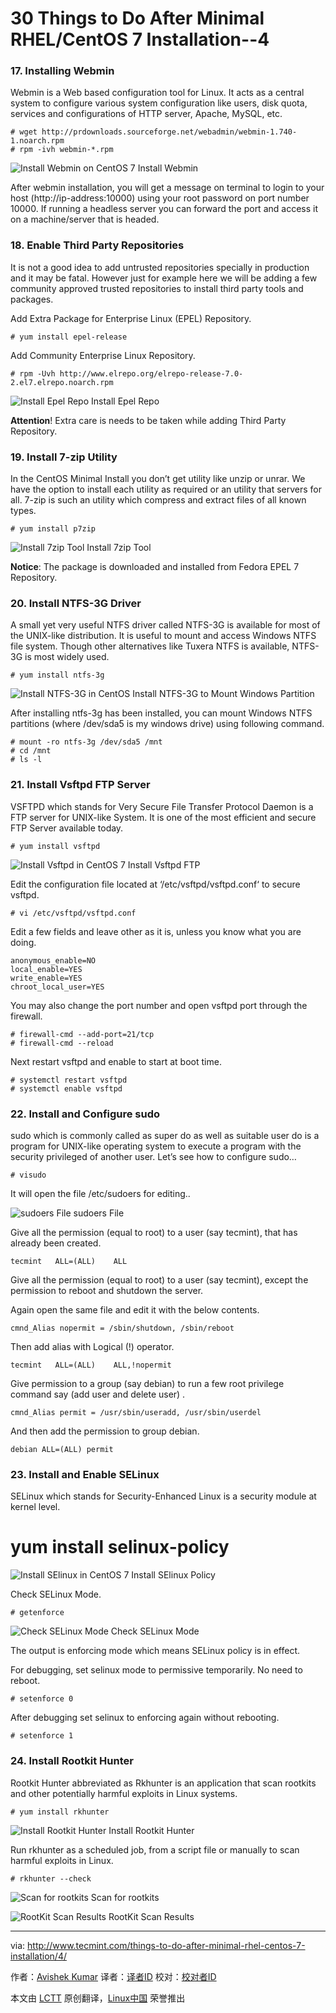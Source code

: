 30 Things to Do After Minimal RHEL/CentOS 7 Installation--4
================================================================================
### 17. Installing Webmin ###

Webmin is a Web based configuration tool for Linux. It acts as a central system to configure various system configuration like users, disk quota, services and configurations of HTTP server, Apache, MySQL, etc.

    # wget http://prdownloads.sourceforge.net/webadmin/webmin-1.740-1.noarch.rpm
    # rpm -ivh webmin-*.rpm

![Install Webmin on CentOS 7](http://www.tecmint.com/wp-content/uploads/2015/04/Install-Webmin.jpeg)
Install Webmin

After webmin installation, you will get a message on terminal to login to your host (http://ip-address:10000) using your root password on port number 10000. If running a headless server you can forward the port and access it on a machine/server that is headed.

### 18. Enable Third Party Repositories ###

It is not a good idea to add untrusted repositories specially in production and it may be fatal. However just for example here we will be adding a few community approved trusted repositories to install third party tools and packages.

Add Extra Package for Enterprise Linux (EPEL) Repository.

    # yum install epel-release

Add Community Enterprise Linux Repository.

    # rpm -Uvh http://www.elrepo.org/elrepo-release-7.0-2.el7.elrepo.noarch.rpm

![Install Epel Repo](http://www.tecmint.com/wp-content/uploads/2015/04/install-epel-repo.jpeg)
Install Epel Repo

**Attention**! Extra care is needs to be taken while adding Third Party Repository.

### 19. Install 7-zip Utility ###

In the CentOS Minimal Install you don’t get utility like unzip or unrar. We have the option to install each utility as required or an utility that servers for all. 7-zip is such an utility which compress and extract files of all known types.

    # yum install p7zip

![Install 7zip Tool](http://www.tecmint.com/wp-content/uploads/2015/04/Install-7zip-tool.jpeg)
Install 7zip Tool

**Notice**: The package is downloaded and installed from Fedora EPEL 7 Repository.

### 20. Install NTFS-3G Driver ###

A small yet very useful NTFS driver called NTFS-3G is available for most of the UNIX-like distribution. It is useful to mount and access Windows NTFS file system. Though other alternatives like Tuxera NTFS is available, NTFS-3G is most widely used.

    # yum install ntfs-3g

![Install NTFS-3G in CentOS](http://www.tecmint.com/wp-content/uploads/2015/04/Install-NTFS-3G.jpeg)
Install NTFS-3G to Mount Windows Partition

After installing ntfs-3g has been installed, you can mount Windows NTFS partitions (where /dev/sda5 is my windows drive) using following command.

    # mount -ro ntfs-3g /dev/sda5 /mnt
    # cd /mnt
    # ls -l

### 21. Install Vsftpd FTP Server ###

VSFTPD which stands for Very Secure File Transfer Protocol Daemon is a FTP server for UNIX-like System. It is one of the most efficient and secure FTP Server available today.

    # yum install vsftpd

![Install Vsftpd in CentOS 7](http://www.tecmint.com/wp-content/uploads/2015/04/Install-FTP.jpeg)
Install Vsftpd FTP

Edit the configuration file located at ‘/etc/vsftpd/vsftpd.conf‘ to secure vsftpd.

    # vi /etc/vsftpd/vsftpd.conf

Edit a few fields and leave other as it is, unless you know what you are doing.

    anonymous_enable=NO
    local_enable=YES
    write_enable=YES
    chroot_local_user=YES

You may also change the port number and open vsftpd port through the firewall.

    # firewall-cmd --add-port=21/tcp
    # firewall-cmd --reload

Next restart vsftpd and enable to start at boot time.

    # systemctl restart vsftpd
    # systemctl enable vsftpd

### 22. Install and Configure sudo ###

sudo which is commonly called as super do as well as suitable user do is a program for UNIX-like operating system to execute a program with the security privileged of another user. Let’s see how to configure sudo…

    # visudo

It will open the file /etc/sudoers for editing..

![sudoers File](http://www.tecmint.com/wp-content/uploads/2015/04/sudoers-File.jpeg)
sudoers File

Give all the permission (equal to root) to a user (say tecmint), that has already been created.

    tecmint   ALL=(ALL)    ALL

Give all the permission (equal to root) to a user (say tecmint), except the permission to reboot and shutdown the server.

Again open the same file and edit it with the below contents.

    cmnd_Alias nopermit = /sbin/shutdown, /sbin/reboot

Then add alias with Logical (!) operator.

    tecmint   ALL=(ALL)    ALL,!nopermit

Give permission to a group (say debian) to run a few root privilege command say (add user and delete user) .

    cmnd_Alias permit = /usr/sbin/useradd, /usr/sbin/userdel

And then add the permission to group debian.

    debian ALL=(ALL) permit

### 23. Install and Enable SELinux ###

SELinux which stands for Security-Enhanced Linux is a security module at kernel level.

# yum install selinux-policy

![Install SElinux in CentOS 7](http://www.tecmint.com/wp-content/uploads/2015/04/Install-SElinux.jpeg)
Install SElinux Policy

Check SELinux Mode.

    # getenforce

![Check SELinux Mode](http://www.tecmint.com/wp-content/uploads/2015/04/Check-SELinux-Mode.jpeg)
Check SELinux Mode

The output is enforcing mode which means SELinux policy is in effect.

For debugging, set selinux mode to permissive temporarily. No need to reboot.

    # setenforce 0

After debugging set selinux to enforcing again without rebooting.

    # setenforce 1

### 24. Install Rootkit Hunter ###

Rootkit Hunter abbreviated as Rkhunter is an application that scan rootkits and other potentially harmful exploits in Linux systems.

    # yum install rkhunter

![Install Rootkit Hunter](http://www.tecmint.com/wp-content/uploads/2015/04/Install-Rootkit-Hunter.jpeg)
Install Rootkit Hunter

Run rkhunter as a scheduled job, from a script file or manually to scan harmful exploits in Linux.

    # rkhunter --check

![Scan for rootkits](http://www.tecmint.com/wp-content/uploads/2015/04/Scan-for-rootkits.png)
Scan for rootkits

![RootKit Scan Results](http://www.tecmint.com/wp-content/uploads/2015/04/RootKit-Results.png)
RootKit Scan Results

--------------------------------------------------------------------------------

via: http://www.tecmint.com/things-to-do-after-minimal-rhel-centos-7-installation/4/

作者：[Avishek Kumar][a]
译者：[译者ID](https://github.com/译者ID)
校对：[校对者ID](https://github.com/校对者ID)

本文由 [LCTT](https://github.com/LCTT/TranslateProject) 原创翻译，[Linux中国](http://linux.cn/) 荣誉推出

[a]:http://www.tecmint.com/author/avishek/